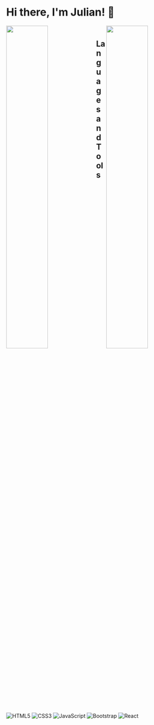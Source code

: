 # Hi there, I'm Julian! 👋

<div width="100%">
<img align="left" width="47%" src="https://github-readme-stats.vercel.app/api?username=JHartmann-ims&show_icons=true&theme=radical" />

<img align="right" width="47%" src="https://github-readme-stats.vercel.app/api/top-langs/?username=JHartmann-ims&layout=compact" />
</div>

## $~~~~$ Languages and Tools

![HTML5](https://img.shields.io/badge/html5-%23E34F26.svg?style=for-the-badge&logo=html5&logoColor=white)
![CSS3](https://img.shields.io/badge/css3-%231572B6.svg?style=for-the-badge&logo=css3&logoColor=white)
![JavaScript](https://img.shields.io/badge/javascript-%23323330.svg?style=for-the-badge&logo=javascript&logoColor=%23F7DF1E)
![Bootstrap](https://img.shields.io/badge/bootstrap-%23563D7C.svg?style=for-the-badge&logo=bootstrap&logoColor=white)
![React](https://img.shields.io/badge/react-%2320232a.svg?style=for-the-badge&logo=react&logoColor=%2361DAFB)
